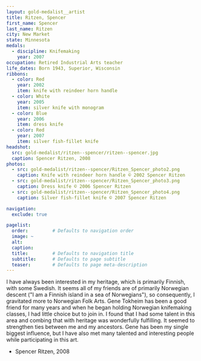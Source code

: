 ```yaml
---
layout: gold-medalist__artist
title: Ritzen, Spencer
first_name: Spencer
last_name: Ritzen
city: New Market
state: Minnesota
medals: 
  - discipline: Knifemaking
    year: 2007
occupation: Retired Industrial Arts teacher
life_dates: Born 1943, Superior, Wisconsin
ribbons:
  - color: Red
    year: 2002
    item: knife with reindeer horn handle
  - color: White
    year: 2005
    item: silver knife with monogram
  - color: Blue
    year: 2006
    item: dress knife
  - color: Red
    year: 2007 
    item: silver fish-fillet knife
headshot:
  src: gold-medalist/ritzen--spencer/ritzen--spencer.jpg
  caption: Spencer Ritzen, 2008
photos:
  - src: gold-medalist/ritzen--spencer/Ritzen_Spencer_photo2.png
    caption: Knife with reindeer horn handle © 2002 Spencer Ritzen
  - src: gold-medalist/ritzen--spencer/Ritzen_Spencer_photo3.png
    caption: Dress knife © 2006 Spencer Ritzen
  - src: gold-medalist/ritzen--spencer/Ritzen_Spencer_photo4.png
    caption: Silver fish-fillet knife © 2007 Spencer Ritzen

navigation:
  exclude: true

pagelist:
  order:         # Defaults to navigation order  
  image: ~
  alt:
  caption:
  title:         # Defaults to navigation title
  subtitle:      # Defaults to page subtitle
  teaser:        # Defaults to page meta-description  
---
```

I have always been interested in my heritage, which is primarily Finnish, with some Swedish.  It seems all of my friends are of primarily Norwegian descent ("I am a Finnish island in a sea of Norwegians"), so consequently, I gravitated more to Norwegian Folk Arts.  Gene Tokheim has been a good friend for many years and when he began holding Norwegian knifemaking classes, I had little choice but to join in.  I found that I had some talent in this area and combing that with heritage was wonderfully fulfilling.  It seemed to strengthen ties between me and my ancestors.  Gene has been my single biggest influence, but I have also met many talented and interesting people while participating in this art. 

- Spencer Ritzen, 2008
